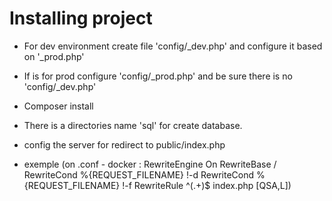 # Installing project

- For dev environment create file 'config/_dev.php' and configure it based on '_prod.php'
- If is for prod configure 'config/_prod.php' and be sure there is no 'config/_dev.php' 
- Composer install
- There is a directories name 'sql' for create database.

- config the server for redirect to public/index.php
- exemple (on .conf - docker :
  RewriteEngine On
  RewriteBase /
  RewriteCond %{REQUEST_FILENAME} !-d
  RewriteCond %{REQUEST_FILENAME} !-f
  RewriteRule ^(.+)$ index.php [QSA,L])
